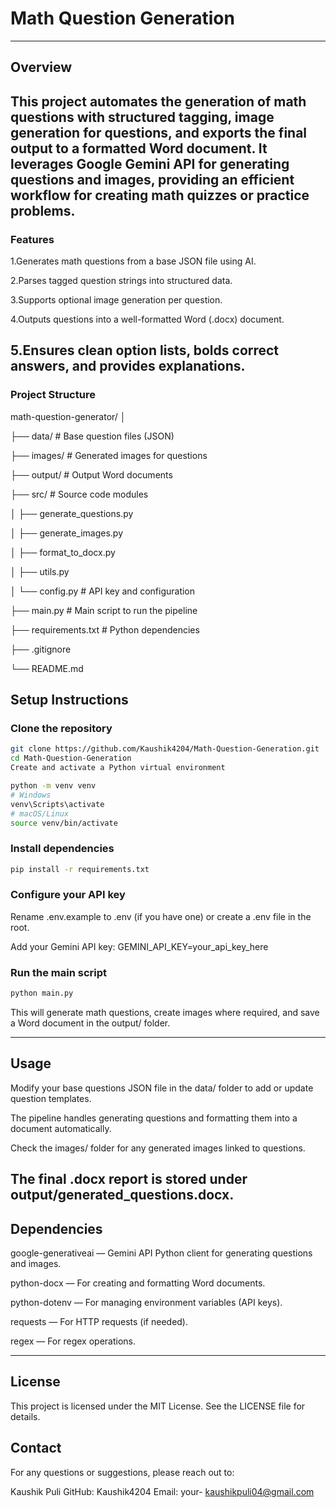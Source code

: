 # Math Question Generation
---
## Overview
This project automates the generation of math questions with structured tagging, image generation for questions, and exports the final output to a formatted Word document. It leverages Google Gemini API for generating questions and images, providing an efficient workflow for creating math quizzes or practice problems.
---

### Features
1.Generates math questions from a base JSON file using AI.

2.Parses tagged question strings into structured data.

3.Supports optional image generation per question.

4.Outputs questions into a well-formatted Word (.docx) document.

5.Ensures clean option lists, bolds correct answers, and provides explanations.
---
### Project Structure

math-question-generator/
│

├── data/                   # Base question files (JSON)


├── images/                 # Generated images for questions

├── output/                 # Output Word documents

├── src/                    # Source code modules

│   ├── generate_questions.py

│   ├── generate_images.py

│   ├── format_to_docx.py

│   ├── utils.py

│   └── config.py           # API key and configuration

├── main.py                 # Main script to run the pipeline

├── requirements.txt        # Python dependencies

├── .gitignore

└── README.md

## Setup Instructions

### Clone the repository

```bash
git clone https://github.com/Kaushik4204/Math-Question-Generation.git
cd Math-Question-Generation
Create and activate a Python virtual environment
```

```bash
python -m venv venv
# Windows
venv\Scripts\activate
# macOS/Linux
source venv/bin/activate
```

### Install dependencies

```bash
pip install -r requirements.txt
```

### Configure your API key

Rename .env.example to .env (if you have one) or create a .env file in the root.

Add your Gemini API key:
GEMINI_API_KEY=your_api_key_here

### Run the main script

```bash
python main.py

```
This will generate math questions, create images where required, and save a Word document in the output/ folder.

---

## Usage
Modify your base questions JSON file in the data/ folder to add or update question templates.

The pipeline handles generating questions and formatting them into a document automatically.

Check the images/ folder for any generated images linked to questions.

The final .docx report is stored under output/generated_questions.docx.
---

## Dependencies

google-generativeai — Gemini API Python client for generating questions and images.

python-docx — For creating and formatting Word documents.

python-dotenv — For managing environment variables (API keys).

requests — For HTTP requests (if needed).

regex — For regex operations.

---


## License
This project is licensed under the MIT License. See the LICENSE file for details.

## Contact
For any questions or suggestions, please reach out to:

Kaushik Puli
GitHub: Kaushik4204
Email: your- kaushikpuli04@gmail.com
